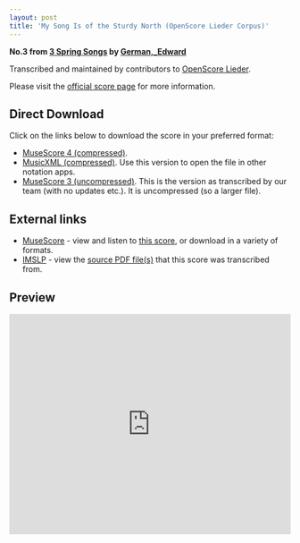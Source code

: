 ```yaml
---
layout: post
title: 'My Song Is of the Sturdy North (OpenScore Lieder Corpus)'
---
```


__No.3 from [3 Spring Songs](https://fourscoreandmore.org/openscore/lieder/German%2C_Edward/3_Spring_Songs/) by [German,_Edward](https://fourscoreandmore.org/openscore/lieder/German%2C_Edward)__

Transcribed and maintained by contributors to [OpenScore Lieder].

Please visit the [official score page] for more information.

[official score page]: https://musescore.com/openscore-lieder-corpus/scores/6243839
[OpenScore Lieder]: https://musescore.com/openscore-lieder-corpus

## Direct Download

Click on the links below to download the score in your preferred format:
- [MuseScore 4 (compressed)](https://fourscoreandmore.org/openscore/lieder/German%2C_Edward/3_Spring_Songs/3_My_Song_Is_of_the_Sturdy_North.mscz).
- [MusicXML (compressed)](https://fourscoreandmore.org/openscore/lieder/German%2C_Edward/3_Spring_Songs/3_My_Song_Is_of_the_Sturdy_North.mxl). Use this version to open the file in other notation apps.
- [MuseScore 3 (uncompressed)](https://raw.githubusercontent.com/OpenScore/Lieder/refs/heads/main/scores/German%2C_Edward/3_Spring_Songs/3_My_Song_Is_of_the_Sturdy_North/lc6243839.mscx). This is the version as transcribed by our team (with no updates etc.). It is uncompressed (so a larger file).

## External links

- [MuseScore] - view and listen to [this score][MuseScore], or download in a variety of formats.
- [IMSLP] - view the [source PDF file(s)][IMSLP] that this score was transcribed from.

[MuseScore]: https://musescore.com/score/6243839
[IMSLP]: https://imslp.org/wiki/Special:ReverseLookup/167819

## Preview

<iframe width="100%" height="394" src="https://musescore.com/openscore-lieder-corpus/scores/6243839/embed" frameborder="0" allowfullscreen allow="autoplay; fullscreen"></iframe>
